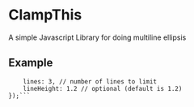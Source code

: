 # ClampThis
A simple Javascript Library for doing multiline ellipsis

## Example
```$clampThis('#element_id',{
    lines: 3, // number of lines to limit
    lineHeight: 1.2 // optional (default is 1.2)
});```
